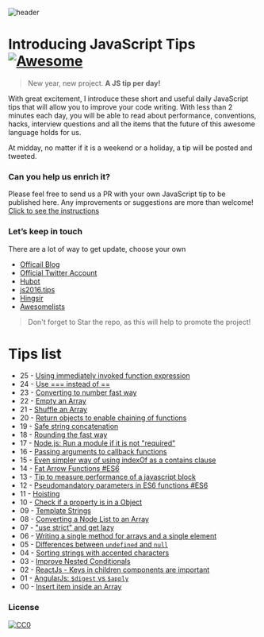 ![header](https://raw.githubusercontent.com/loverajoel/jstips/gh-pages/resources/jstips-header-blog.gif)

# Introducing JavaScript Tips [![Awesome](https://cdn.rawgit.com/sindresorhus/awesome/d7305f38d29fed78fa85652e3a63e154dd8e8829/media/badge.svg)](https://github.com/sindresorhus/awesome)
> New year, new project. **A JS tip per day!**

With great excitement, I introduce these short and useful daily JavaScript tips that will allow you to improve your code writing. With less than 2 minutes each day, you will be able to read about performance, conventions, hacks, interview questions and all the items that the future of this awesome language holds for us.

At midday, no matter if it is a weekend or a holiday, a tip will be posted and tweeted.

### Can you help us enrich it?
Please feel free to send us a PR with your own JavaScript tip to be published here.
Any improvements or suggestions are more than welcome!
[Click to see the instructions](https://github.com/loverajoel/jstips/blob/gh-pages/CONTRIBUTING.md)

### Let’s keep in touch

There are a lot of way to get update, choose your own

- [Officail Blog](http://www.jstips.co)
- [Official Twitter Account](https://twitter.com/tips_js)
- [Hubot](https://github.com/dggriffin/hubot-jstips)
- [js2016.tips](http://js2016.tips/)
- [Hingsir](http://hingsir.com/jstips-site/dist/tips/)
- [Awesomelists](https://awesomelists.top/#/repos/loverajoel/jstips)

> Don't forget to Star the repo, as this will help to promote the project!

# Tips list

- 25 - [Using immediately invoked function expression](https://github.com/loverajoel/jstips/blob/gh-pages/_posts/en/2015-01-25-Using-immediately-invoked-function-expression.md)
- 24 - [Use === instead of ==](https://github.com/loverajoel/jstips/blob/gh-pages/_posts/en/2016-01-24-use_%3D%3D%3D_instead_of_%3D%3D.md)
- 23 - [Converting to number fast way](https://github.com/loverajoel/jstips/blob/gh-pages/_posts/en/2016-01-23-converting-to-number-fast-way.md)
- 22 - [Empty an Array](https://github.com/loverajoel/jstips/blob/gh-pages/_posts/en/2016-01-22-two-ways-to-empty-an-array.md)
- 21 - [Shuffle an Array](https://github.com/loverajoel/jstips/blob/gh-pages/_posts/en/2016-01-21-shuffle-an-array.md)
- 20 - [Return objects to enable chaining of functions](https://github.com/loverajoel/jstips/blob/gh-pages/_posts/en/2016-01-20-return-objects-to-enable-chaining-of-functions.md)
- 19 - [Safe string concatenation](https://github.com/loverajoel/jstips/blob/gh-pages/_posts/en/2016-01-19-safe-string-concatenation.md)
- 18 - [Rounding the fast way](https://github.com/loverajoel/jstips/blob/gh-pages/_posts/en/2016-01-18-rounding-the-fast-way.md)
- 17 - [Node.js: Run a module if it is not "required"](https://github.com/loverajoel/jstips/blob/gh-pages/_posts/en/2016-01-17-nodejs-run-a-module-if-it-is-not-required.md)
- 16 - [Passing arguments to callback functions](https://github.com/loverajoel/jstips/blob/gh-pages/_posts/en/2016-01-16-passing-arguments-to-callback-functions.md)
- 15 - [Even simpler way of using indexOf as a contains clause](https://github.com/loverajoel/jstips/blob/gh-pages/_posts/en/2016-01-15-even-simpler-way-of-using-indexof-as-a-contains-clause.md)
- 14 - [Fat Arrow Functions #ES6](https://github.com/loverajoel/jstips/blob/gh-pages/_posts/en/2016-01-14-fat-arrow-functions.md)
- 13 - [Tip to measure performance of a javascript block](https://github.com/loverajoel/jstips/blob/gh-pages/_posts/en/2016-01-13-tip-to-measure-performance-of-a-javascript-block.md)
- 12 - [Pseudomandatory parameters in ES6 functions #ES6](https://github.com/loverajoel/jstips/blob/gh-pages/_posts/en/2016-01-12-pseudomandatory-parameters-in-es6-functions.md)
- 11 - [Hoisting](https://github.com/loverajoel/jstips/blob/gh-pages/_posts/en/2016-01-11-hoisting.md)
- 10 - [Check if a property is in a Object](https://github.com/loverajoel/jstips/blob/gh-pages/_posts/en/2016-01-10-check-if-a-property-is-in-a-object.md)
- 09 - [Template Strings](https://github.com/loverajoel/jstips/blob/gh-pages/_posts/en/2016-01-09-template-strings.md)
- 08 - [Converting a Node List to an Array](https://github.com/loverajoel/jstips/blob/gh-pages/_posts/en/2016-01-08-converting-a-node-list-to-an-array.md)
- 07 - ["use strict" and get lazy](https://github.com/loverajoel/jstips/blob/gh-pages/_posts/en/2016-01-07-use-strict-and-get-lazy.md)
- 06 - [Writing a single method for arrays and a single element](https://github.com/loverajoel/jstips/blob/gh-pages/_posts/en/2016-01-06-writing-a-single-method-for-arrays-and-a-single-element.md)
- 05 - [Differences between `undefined` and `null`](https://github.com/loverajoel/jstips/blob/gh-pages/_posts/en/2016-01-05-differences-between-undefined-and-null.md)
- 04 - [Sorting strings with accented characters](https://github.com/loverajoel/jstips/blob/gh-pages/_posts/en/2016-01-04-sorting-strings-with-accented-characters.md)
- 03 - [Improve Nested Conditionals](https://github.com/loverajoel/jstips/blob/gh-pages/_posts/en/2016-01-03-improve-nested-conditionals.md)
- 02 - [ReactJs - Keys in children components are important](https://github.com/loverajoel/jstips/blob/gh-pages/_posts/en/2016-01-02-keys-in-children-components-are-important.md)
- 01 - [AngularJs: `$digest` vs `$apply`](https://github.com/loverajoel/jstips/blob/gh-pages/_posts/en/2016-01-01-angularjs-digest-vs-apply.md)
- 00 - [Insert item inside an Array](https://github.com/loverajoel/jstips/blob/gh-pages/_posts/en/2015-12-29-insert-item-inside-an-array.md)

### License
[![CC0](http://i.creativecommons.org/p/zero/1.0/88x31.png)](http://creativecommons.org/publicdomain/zero/1.0/)

